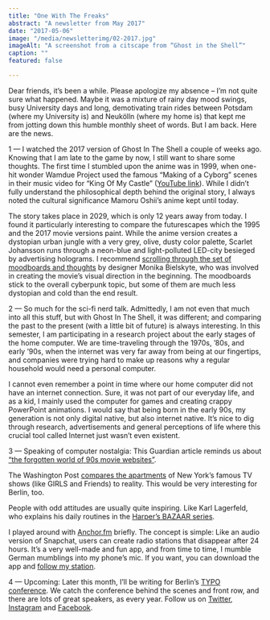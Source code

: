 ```yaml
---
title: "One With The Freaks"
abstract: "A newsletter from May 2017"
date: "2017-05-06"
image: "/media/newsletterimg/02-2017.jpg"
imageAlt: "A screenshot from a citscape from “Ghost in the Shell”"
caption: ""
featured: false

---
```


Dear friends, it’s been a while. Please apologize my absence – I’m not quite sure what happened. Maybe it was a mixture of rainy day mood swings, busy University days and long, demotivating train rides between Potsdam (where my University is) and Neukölln (where my home is) that kept me from jotting down this humble monthly sheet of words. But I am back. Here are the news. 

1 — I watched the 2017 version of Ghost In The Shell a couple of weeks ago. Knowing that I am late to the game by now, I still want to share some thoughts. The first time I stumbled upon the anime was in 1999, when one-hit wonder Wamdue Project used the famous “Making of a Cyborg” scenes in their music video for “King Of My Castle” ([YouTube link](https://www.youtube.com/watch?v=OwdlqquJDK4)). While I didn’t fully understand the philosophical depth behind the original story, I always noted the cultural significance Mamoru Oshii’s anime kept until today. 

The story takes place in 2029, which is only 12 years away from today. I found it particularly interesting to compare the futurescapes which the 1995 and the 2017 movie versions paint. While the anime version creates a dystopian urban jungle with a very grey, olive, dusty color palette, Scarlet Johansson runs through a neon-blue and light-polluted LED-city besieged by advertising holograms. I recommend [scrolling through the set of moodboards and thoughts](https://twitter.com/monikabielskyte/status/844962977564495873) by designer Monika Bielskyte, who was involved in creating the movie’s visual direction in the beginning. The moodboards stick to the overall cyberpunk topic, but some of them are much less dystopian and cold than the end result. 

2 — So much for the sci-fi nerd talk. Admittedly, I am not even that much into all this stuff, but with Ghost In The Shell, it was different; and comparing the past to the present (with a little bit of future) is always interesting. In this semester, I am participating in a research project about the early stages of the home computer. We are time-traveling through the 1970s, ’80s, and early ’90s, when the internet was very far away from being at our fingertips, and companies were trying hard to make up reasons why a regular household would need a personal computer. 

I cannot even remember a point in time where our home computer did not have an internet connection. Sure, it was not part of our everyday life, and as a kid, I mainly used the computer for games and creating crappy PowerPoint animations. I would say that being born in the early 90s, my generation is not only digital native, but also internet native. It’s nice to dig through research, advertisements and general perceptions of life where this crucial tool called Internet just wasn’t even existent. 

3 — Speaking of computer nostalgia: This Guardian article reminds us about [“the forgotten world of 90s movie websites”](https://www.theguardian.com/film/filmblog/2017/mar/15/official-film-websites-youve-got-mail-jurassic-park-space-jam?). 

The Washington Post [compares the apartments](https://www.washingtonpost.com/graphics/entertainment/unrealistic-nyc-apartments/?tid=sm_tw&utm_term=.09355e658c85) of New York’s famous TV shows (like GIRLS and Friends) to reality. This would be very interesting for Berlin, too. 

People with odd attitudes are usually quite inspiring. Like Karl Lagerfeld, who explains his daily routines in the [Harper’s BAZAAR series](http://www.harpersbazaar.com/fashion/trends/a865/24-hours-with-karl-lagerfeld-0412/). 

I played around with [Anchor.fm](https://anchor.fm/) briefly. The concept is simple: Like an audio version of Snapchat, users can create radio stations that disappear after 24 hours. It’s a very well-made and fun app, and from time to time, I mumble German mumblings into my phone’s mic. If you want, you can download the app and [follow my station](https://anchor.fm/s/a5a514). 

4 — Upcoming: Later this month, I’ll be writing for Berlin’s [TYPO conference](http://www.typotalks.com/news/?icl-en). We catch the conference behind the scenes and front row, and there are lots of great speakers, as every year. Follow us on [Twitter](https://twitter.com/TYPOBER), [Instagram](https://www.instagram.com/typotalks/) and [Facebook](https://www.facebook.com/TYPO.Berlin/). 